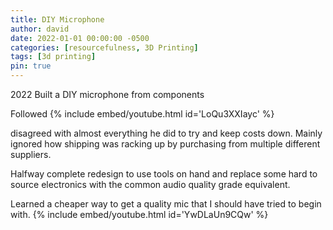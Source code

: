 ```yaml
---
title: DIY Microphone
author: david
date: 2022-01-01 00:00:00 -0500
categories: [resourcefulness, 3D Printing]
tags: [3d printing]
pin: true
---
```


2022 Built a DIY microphone from components

  Followed
{% include embed/youtube.html id='LoQu3XXIayc' %}

  disagreed with almost everything he did to try and keep costs down. Mainly ignored how shipping was racking up by purchasing from multiple different suppliers.

  Halfway complete redesign to use tools on hand and replace some hard to source electronics with the common audio quality grade equivalent.

  Learned a cheaper way to get a quality mic that I should have tried to begin with.
{% include embed/youtube.html id='YwDLaUn9CQw' %}
